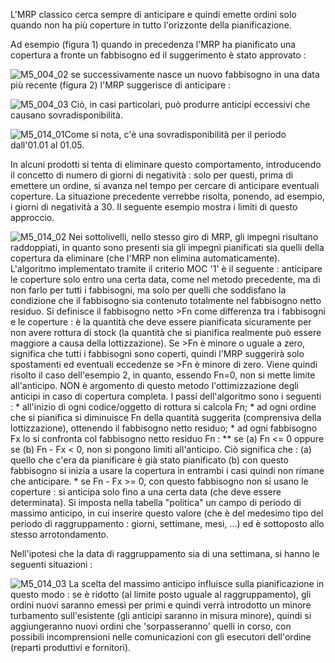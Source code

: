 L'MRP classico cerca sempre di anticipare e quindi emette ordini solo quando non ha più coperture in tutto l'orizzonte della pianificazione.

Ad esempio (figura 1) quando in precedenza l'MRP ha pianificato una copertura a fronte un fabbisogno ed il suggerimento è stato approvato : 

![M5_004_02](http://doc.smeup.com/immagini/M5_014/M5_004_02.png)
se successivamente nasce un nuovo fabbisogno in una data più recente (figura 2) l'MRP suggerisce di anticipare : 

![M5_004_03](http://doc.smeup.com/immagini/M5_014/M5_004_03.png)
Ciò, in casi particolari, può produrre anticipi eccessivi che causano sovradisponibilità.

![M5_014_01](http://doc.smeup.com/immagini/M5_014/M5_014_01.png)Come si nota, c'è una sovradisponibilità per il periodo dall'01.01 al 01.05.

In alcuni prodotti si tenta di eliminare questo comportamento, introducendo il concetto di numero di giorni di negatività :  solo per questi, prima di emettere un ordine, si avanza nel tempo per cercare di anticipare eventuali coperture.
La situazione precedente verrebbe risolta, ponendo, ad esempio, i giorni di negatività a 30.
Il seguente esempio mostra i limiti di questo approccio.


![M5_014_02](http://doc.smeup.com/immagini/M5_014/M5_014_02.png)
Nei sottolivelli, nello stesso giro di MRP, gli impegni risultano raddoppiati, in quanto sono presenti sia gli impegni pianificati sia quelli della copertura da eliminare (che l'MRP non elimina automaticamente).
L'algoritmo implementato tramite il criterio MOC '1' è il seguente :  anticipare le coperture solo entro una certa data, come nel metodo precedente, ma di non farlo per tutti i fabbisogni, ma solo per quelli che soddisfano la condizione che il fabbisogno sia contenuto totalmente nel fabbisogno netto residuo.
Si definisce il fabbisogno netto >Fn come differenza tra i fabbisogni e le coperture :  è la quantità che deve essere pianificata sicuramente per non avere rottura di stock (la quantità che si pianifica realmente può essere maggiore a causa della lottizzazione).
Se >Fn è minore o uguale a zero, significa che tutti i fabbisogni sono coperti, quindi l'MRP suggerirà solo spostamenti ed eventuali eccedenze se >Fn è minore di zero.
Viene quindi risolto il caso dell'esempio 2, in quanto, essendo Fn=0, non si mette limite all'anticipo.
NON è argomento di questo metodo l'ottimizzazione degli anticipi in caso di copertura completa.
I passi dell'algoritmo sono i seguenti : 
 \* all'inizio di ogni codice/oggetto di rottura si calcola Fn;
 \* ad ogni ordine che si pianifica si diminuisce Fn della quantità suggerita (comprensiva della lottizzazione), ottenendo il fabbisogno netto residuo;
 \* ad ogni fabbisogno Fx lo si confronta col fabbisogno netto residuo Fn : 
 \*\* se (a) Fn <= 0 oppure se (b) Fn - Fx < 0, non si pongono limiti all'anticipo.
Ciò significa che : 
(a) quello che c'era da pianificare è già stato pianificato
(b) con questo fabbisogno si inizia a usare la copertura
in entrambi i casi quindi non rimane che anticipare.
 \* se Fn - Fx >= 0, con questo fabbisogno non si usano le coperture :  si anticipa solo fino a una certa data (che deve essere determinata). Si imposta nella tabella "politica" un campo di periodo di massimo anticipo, in cui inserire questo valore (che è del medesimo tipo del periodo di raggruppamento :  giorni, settimane, mesi, ...) ed è sottoposto allo stesso arrotondamento.

Nell'ipotesi che la data di raggruppamento sia di una settimana, si hanno le seguenti situazioni : 


![M5_014_03](http://doc.smeup.com/immagini/M5_014/M5_014_03.png)
La scelta del massimo anticipo influisce sulla pianificazione in questo modo :  se è ridotto (al limite posto uguale al raggruppamento), gli ordini nuovi saranno emessi per primi e quindi verrà introdotto
un minore turbamento sull'esistente (gli anticipi saranno in misura minore), quindi si aggiungeranno nuovi ordini che 'sorpasseranno' quelli in corso, con possibili incomprensioni nelle comunicazioni con gli esecutori dell'ordine (reparti produttivi e fornitori).
